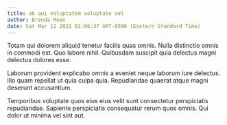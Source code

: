 ```yaml
---
title: ab qui voluptatem voluptate vel
author: Brenda Moen
date: Sat Mar 12 2022 01:06:37 GMT-0500 (Eastern Standard Time)
---
```

Totam qui dolorem aliquid tenetur facilis quas omnis. Nulla distinctio omnis in commodi est. Quo labore nihil. Quibusdam suscipit quia delectus magni delectus dolores esse.

 Laborum provident explicabo omnis a eveniet neque laborum iure delectus. Illo quam repellat ut quia culpa quia. Repudiandae quaerat atque magni deserunt accusantium.

 Temporibus voluptate quos eius eius velit sunt consectetur perspiciatis repudiandae. Sapiente perspiciatis consequatur rerum quos omnis. Qui dolor ut minima vel sint aut.